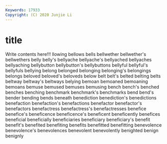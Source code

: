 ```yaml
---
Keywords: 17933
Copyright: (C) 2020 Junjie Li
---
```


# title

Write contents here!!!
llowing 
bellows
bells 
bellwether 
bellwether's 
bellwethers 
belly 
belly's 
bellyache 
bellyache's 
bellyached 
bellyaches
bellyaching 
bellybutton 
bellybutton's 
bellybuttons 
bellyful 
bellyful's 
bellyfuls 
bellying 
belong 
belonged
belonging 
belonging's 
belongings 
belongs 
beloved 
beloved's 
beloveds 
below 
belt 
belt's
belted 
belting 
belts 
beltway 
beltway's 
beltways 
belying 
bemoan 
bemoaned 
bemoaning
bemoans 
bemuse 
bemused 
bemuses 
bemusing 
bench 
bench's 
benched 
benches 
benching
benchmark 
benchmark's 
benchmarks 
bend 
bend's 
bender 
bending 
bends 
beneath 
benediction
benediction's 
benedictions 
benefaction 
benefaction's 
benefactions 
benefactor 
benefactor's 
benefactors 
benefactress 
benefactress's
benefactresses 
benefice 
benefice's 
beneficence 
beneficence's 
beneficent 
beneficently 
benefices 
beneficial 
beneficially
beneficiaries 
beneficiary 
beneficiary's 
benefit 
benefit's 
benefited 
benefiting 
benefits 
benefitted 
benefitting
benevolence 
benevolence's 
benevolences 
benevolent 
benevolently 
benighted 
benign 
benignly 

